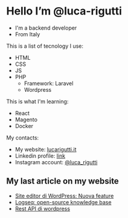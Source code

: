 # Hello I’m @luca-rigutti
- I'm a backend developer
- From Italy

This is a list of tecnology I use:
- HTML
- CSS
- JS 
- PHP
  - Framework: Laravel
  - Wordpress

This is what I'm learning:
- React
- Magento
- Docker

My contacts:
- My website: [lucarigutti.it](https://lucarigutti.it)
- Linkedin profile: [link](https://www.linkedin.it/in/lucarigutti)
- Instagram account: [@luca_rigutti](https://instagram.com/luca_rigutti)
<!---
luca-rigutti/luca-rigutti is a ✨ special ✨ repository because its `README.md` (this file) appears on your GitHub profile.
You can click the Preview link to take a look at your changes.
--->
## My last article on my website
<!-- BLOG-POST-LIST:START -->
- [Site editor di WordPress: Nuova feature](https://lucarigutti.it/wordpress/site-editor-di-wordpress-nuova-feature/)
- [Logseq: open-source knowledge base](https://lucarigutti.it/free-and-open-source-software/logseq-open-source-knowledge-base/)
- [Rest API di wordpress](https://lucarigutti.it/wordpress/rest-api-di-wordpress/)
<!-- BLOG-POST-LIST:END -->

